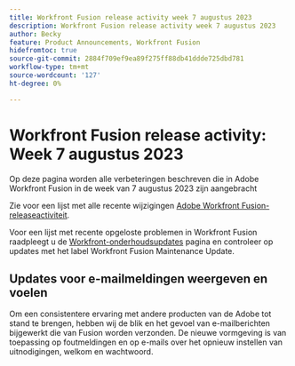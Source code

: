 ```yaml
---
title: Workfront Fusion release activity week 7 augustus 2023
description: Workfront Fusion release activity week 7 augustus 2023
author: Becky
feature: Product Announcements, Workfront Fusion
hidefromtoc: true
source-git-commit: 2884f709ef9ea89f275ff88db41ddde725dbd781
workflow-type: tm+mt
source-wordcount: '127'
ht-degree: 0%

---
```


# Workfront Fusion release activity: Week 7 augustus 2023

Op deze pagina worden alle verbeteringen beschreven die in Adobe Workfront Fusion in de week van 7 augustus 2023 zijn aangebracht

Zie voor een lijst met alle recente wijzigingen [Adobe Workfront Fusion-releaseactiviteit](../../../product-announcements/product-releases/fusion-release-activity/fusion-release-activity.md).

Voor een lijst met recente opgeloste problemen in Workfront Fusion raadpleegt u de [Workfront-onderhoudsupdates](https://experienceleague.adobe.com/docs/workfront-known-issues/releases/current-updates.html) pagina en controleer op updates met het label Workfront Fusion Maintenance Update.

## Updates voor e-mailmeldingen weergeven en voelen

Om een consistentere ervaring met andere producten van de Adobe tot stand te brengen, hebben wij de blik en het gevoel van e-mailberichten bijgewerkt die van Fusion worden verzonden. De nieuwe vormgeving is van toepassing op foutmeldingen en op e-mails over het opnieuw instellen van uitnodigingen, welkom en wachtwoord.
